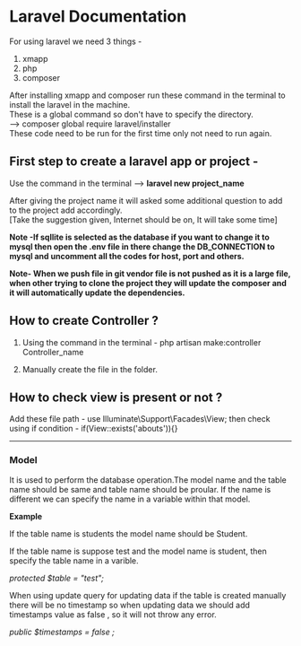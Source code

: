 # Laravel Documentation

For using laravel we need 3 things -
1. xmapp
2. php
3. composer

After installing xmapp and composer run these command in the terminal to install the laravel in the machine.\
These is a global command so don't have to specify the directory. \
--> composer global require laravel/installer \
These code need to be run for the first time only not need to run again.

## First step to create a laravel app or project -
Use the command in the terminal --> **laravel new project_name**

After giving the project name it will asked some additional question to add to the project add accordingly.\
[Take the suggestion given, Internet should be on, It will take some time]

**Note -If sqllite is selected as the database if you want to change it to mysql then open the .env file in there change the DB_CONNECTION to mysql and uncomment all the codes for host, port and others.**

**Note- When we push file in git vendor file is not pushed as it is a large file, when other trying to clone the project they will update the composer and it will automatically update the dependencies.**

## How to create Controller ?

1. Using the command in the terminal -
php artisan make:controller Controller_name

2. Manually create the file in the folder.

## How to check view is present or not ?

 Add these file path - use Illuminate\Support\Facades\View;
 then check using if condition - if(View::exists('abouts')){}


----

### Model

It is used to perform the database operation.The model name and the table name should be same and table name should be proular. If the name is different we can specify the name in a variable within that model.

**Example**

If the table name is students the model name should be Student.

If the table name is suppose test and the model name is student, then specify the table name in a varible.

*protected $table = "test";* 

When using update query for updating data if the table is created manually there will be no timestamp so when updating data we should add 
timestamps value as false , so it will not throw any error.

*public $timestamps = false ;*
